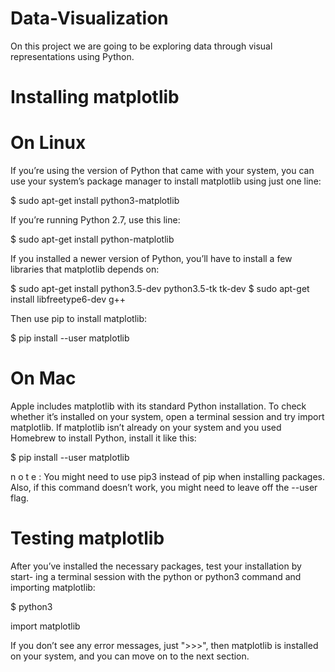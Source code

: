 # Data-Visualization

On this project we are going to be exploring data through visual representations using Python.


# Installing matplotlib

# On Linux
If you’re using the version of Python that came with your system, you can use your system’s package manager to install matplotlib using just one line:

$ sudo apt-get install python3-matplotlib

If you’re running Python 2.7, use this line:

$ sudo apt-get install python-matplotlib

If you installed a newer version of Python, you’ll have to install a few
libraries that matplotlib depends on:

$ sudo apt-get install python3.5-dev python3.5-tk tk-dev $ sudo apt-get install libfreetype6-dev g++

Then use pip to install matplotlib:

$ pip install --user matplotlib


# On Mac
Apple includes matplotlib with its standard Python installation. To check whether it’s installed on your system, open a terminal session and try import matplotlib. If matplotlib isn’t already on your system and you used Homebrew to install Python, install it like this:

$ pip install --user matplotlib

n o t e : You might need to use pip3 instead of pip when installing packages. Also, if this command doesn’t work, you might need to leave off the --user flag.


# Testing matplotlib
After you’ve installed the necessary packages, test your installation by start- ing a terminal session with the python or python3 command and importing matplotlib:

$ python3

import matplotlib

If you don’t see any error messages, just ">>>", then matplotlib is installed on your system, and you can move on to the next section.
